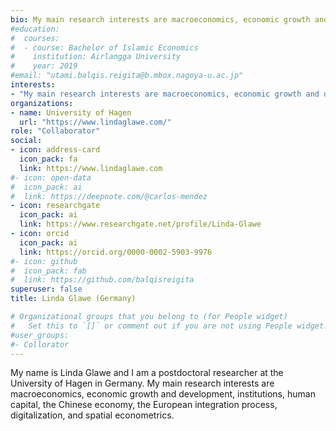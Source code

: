 ```yaml
---
bio: My main research interests are macroeconomics, economic growth and development, institutions, human capital, the Chinese economy, the European integration process, digitalization, and spatial econometrics.
#education:
#  courses:
#  - course: Bachelor of Islamic Economics
#    institution: Airlangga University
#    year: 2019
#email: "utami.balqis.reigita@b.mbox.nagoya-u.ac.jp"
interests:
- "My main research interests are macroeconomics, economic growth and development, institutions, human capital, the Chinese economy, the European integration process, digitalization, and spatial econometrics."
organizations:
- name: University of Hagen
  url: "https://www.lindaglawe.com/"
role: "Collaborator"
social:
- icon: address-card
  icon_pack: fa
  link: https://www.lindaglawe.com
#- icon: open-data
#  icon_pack: ai
#  link: https://deepnote.com/@carlos-mendez
- icon: researchgate
  icon_pack: ai
  link: https://www.researchgate.net/profile/Linda-Glawe
- icon: orcid
  icon_pack: ai
  link: https://orcid.org/0000-0002-5903-9976
#- icon: github
#  icon_pack: fab
#  link: https://github.com/balqisreigita
superuser: false
title: Linda Glawe (Germany)

# Organizational groups that you belong to (for People widget)
#   Set this to `[]` or comment out if you are not using People widget.
#user_groups:
#- Collorator
---
```


My name is Linda Glawe and I am a postdoctoral researcher at the University of Hagen in Germany. My main research interests are macroeconomics, economic growth and development, institutions, human capital, the Chinese economy, the European integration process, digitalization, and spatial econometrics.
